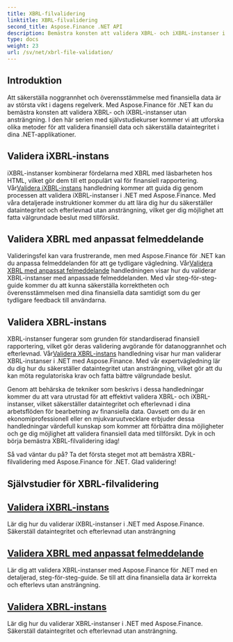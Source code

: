 ```yaml
---
title: XBRL-filvalidering
linktitle: XBRL-filvalidering
second_title: Aspose.Finance .NET API
description: Bemästra konsten att validera XBRL- och iXBRL-instanser i .NET med Aspose.Finance-tutorials. Säkerställ dataintegritet och efterlevnad utan ansträngning.
type: docs
weight: 23
url: /sv/net/xbrl-file-validation/
---
```


## Introduktion

Att säkerställa noggrannhet och överensstämmelse med finansiella data är av största vikt i dagens regelverk. Med Aspose.Finance för .NET kan du bemästra konsten att validera XBRL- och iXBRL-instanser utan ansträngning. I den här serien med självstudiekurser kommer vi att utforska olika metoder för att validera finansiell data och säkerställa dataintegritet i dina .NET-applikationer.

## Validera iXBRL-instans

 iXBRL-instanser kombinerar fördelarna med XBRL med läsbarheten hos HTML, vilket gör dem till ett populärt val för finansiell rapportering. Vår[Validera iXBRL-instans](./validate-ixbrl-instance/) handledning kommer att guida dig genom processen att validera iXBRL-instanser i .NET med Aspose.Finance. Med våra detaljerade instruktioner kommer du att lära dig hur du säkerställer dataintegritet och efterlevnad utan ansträngning, vilket ger dig möjlighet att fatta välgrundade beslut med tillförsikt.

## Validera XBRL med anpassat felmeddelande

Valideringsfel kan vara frustrerande, men med Aspose.Finance för .NET kan du anpassa felmeddelanden för att ge tydligare vägledning. Vår[Validera XBRL med anpassat felmeddelande](./validate-xbrl-with-customized-error-message/) handledningen visar hur du validerar XBRL-instanser med anpassade felmeddelanden. Med vår steg-för-steg-guide kommer du att kunna säkerställa korrektheten och överensstämmelsen med dina finansiella data samtidigt som du ger tydligare feedback till användarna.

## Validera XBRL-instans

 XBRL-instanser fungerar som grunden för standardiserad finansiell rapportering, vilket gör deras validering avgörande för datanoggrannhet och efterlevnad. Vår[Validera XBRL-instans](./validate-xbrl-instance/) handledning visar hur man validerar XBRL-instanser i .NET med Aspose.Finance. Med vår expertvägledning lär du dig hur du säkerställer dataintegritet utan ansträngning, vilket gör att du kan möta regulatoriska krav och fatta bättre välgrundade beslut.

Genom att behärska de tekniker som beskrivs i dessa handledningar kommer du att vara utrustad för att effektivt validera XBRL- och iXBRL-instanser, vilket säkerställer dataintegritet och efterlevnad i dina arbetsflöden för bearbetning av finansiella data. Oavsett om du är en ekonomiprofessionell eller en mjukvaruutvecklare erbjuder dessa handledningar värdefull kunskap som kommer att förbättra dina möjligheter och ge dig möjlighet att validera finansiell data med tillförsikt. Dyk in och börja bemästra XBRL-filvalidering idag!

Så vad väntar du på? Ta det första steget mot att bemästra XBRL-filvalidering med Aspose.Finance för .NET. Glad validering!
## Självstudier för XBRL-filvalidering
## [Validera iXBRL-instans](./validate-ixbrl-instance/)
Lär dig hur du validerar iXBRL-instanser i .NET med Aspose.Finance. Säkerställ dataintegritet och efterlevnad utan ansträngning
## [Validera XBRL med anpassat felmeddelande](./validate-xbrl-with-customized-error-message/)
Lär dig att validera XBRL-instanser med Aspose.Finance för .NET med en detaljerad, steg-för-steg-guide. Se till att dina finansiella data är korrekta och efterlevs utan ansträngning.
## [Validera XBRL-instans](./validate-xbrl-instance/)
Lär dig hur du validerar XBRL-instanser i .NET med Aspose.Finance. Säkerställ dataintegritet och efterlevnad utan ansträngning.